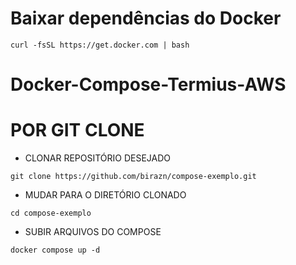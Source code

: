 # Baixar dependências do Docker

```
curl -fsSL https://get.docker.com | bash
```

# Docker-Compose-Termius-AWS

# POR GIT CLONE

* CLONAR REPOSITÓRIO DESEJADO
  
```
git clone https://github.com/birazn/compose-exemplo.git
```

* MUDAR PARA O DIRETÓRIO CLONADO

```
cd compose-exemplo
```

* SUBIR ARQUIVOS DO COMPOSE
  
```
docker compose up -d
```
